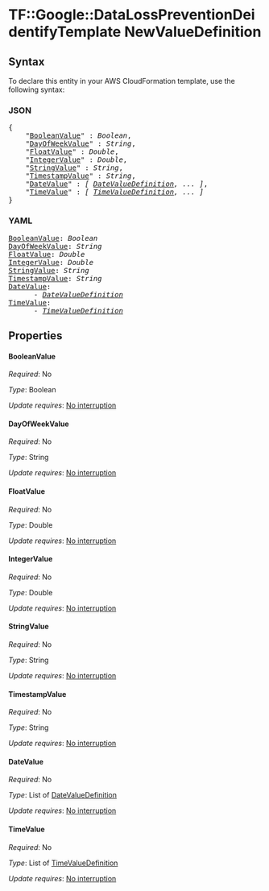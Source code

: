# TF::Google::DataLossPreventionDeidentifyTemplate NewValueDefinition

## Syntax

To declare this entity in your AWS CloudFormation template, use the following syntax:

### JSON

<pre>
{
    "<a href="#booleanvalue" title="BooleanValue">BooleanValue</a>" : <i>Boolean</i>,
    "<a href="#dayofweekvalue" title="DayOfWeekValue">DayOfWeekValue</a>" : <i>String</i>,
    "<a href="#floatvalue" title="FloatValue">FloatValue</a>" : <i>Double</i>,
    "<a href="#integervalue" title="IntegerValue">IntegerValue</a>" : <i>Double</i>,
    "<a href="#stringvalue" title="StringValue">StringValue</a>" : <i>String</i>,
    "<a href="#timestampvalue" title="TimestampValue">TimestampValue</a>" : <i>String</i>,
    "<a href="#datevalue" title="DateValue">DateValue</a>" : <i>[ <a href="datevaluedefinition.md">DateValueDefinition</a>, ... ]</i>,
    "<a href="#timevalue" title="TimeValue">TimeValue</a>" : <i>[ <a href="timevaluedefinition.md">TimeValueDefinition</a>, ... ]</i>
}
</pre>

### YAML

<pre>
<a href="#booleanvalue" title="BooleanValue">BooleanValue</a>: <i>Boolean</i>
<a href="#dayofweekvalue" title="DayOfWeekValue">DayOfWeekValue</a>: <i>String</i>
<a href="#floatvalue" title="FloatValue">FloatValue</a>: <i>Double</i>
<a href="#integervalue" title="IntegerValue">IntegerValue</a>: <i>Double</i>
<a href="#stringvalue" title="StringValue">StringValue</a>: <i>String</i>
<a href="#timestampvalue" title="TimestampValue">TimestampValue</a>: <i>String</i>
<a href="#datevalue" title="DateValue">DateValue</a>: <i>
      - <a href="datevaluedefinition.md">DateValueDefinition</a></i>
<a href="#timevalue" title="TimeValue">TimeValue</a>: <i>
      - <a href="timevaluedefinition.md">TimeValueDefinition</a></i>
</pre>

## Properties

#### BooleanValue

_Required_: No

_Type_: Boolean

_Update requires_: [No interruption](https://docs.aws.amazon.com/AWSCloudFormation/latest/UserGuide/using-cfn-updating-stacks-update-behaviors.html#update-no-interrupt)

#### DayOfWeekValue

_Required_: No

_Type_: String

_Update requires_: [No interruption](https://docs.aws.amazon.com/AWSCloudFormation/latest/UserGuide/using-cfn-updating-stacks-update-behaviors.html#update-no-interrupt)

#### FloatValue

_Required_: No

_Type_: Double

_Update requires_: [No interruption](https://docs.aws.amazon.com/AWSCloudFormation/latest/UserGuide/using-cfn-updating-stacks-update-behaviors.html#update-no-interrupt)

#### IntegerValue

_Required_: No

_Type_: Double

_Update requires_: [No interruption](https://docs.aws.amazon.com/AWSCloudFormation/latest/UserGuide/using-cfn-updating-stacks-update-behaviors.html#update-no-interrupt)

#### StringValue

_Required_: No

_Type_: String

_Update requires_: [No interruption](https://docs.aws.amazon.com/AWSCloudFormation/latest/UserGuide/using-cfn-updating-stacks-update-behaviors.html#update-no-interrupt)

#### TimestampValue

_Required_: No

_Type_: String

_Update requires_: [No interruption](https://docs.aws.amazon.com/AWSCloudFormation/latest/UserGuide/using-cfn-updating-stacks-update-behaviors.html#update-no-interrupt)

#### DateValue

_Required_: No

_Type_: List of <a href="datevaluedefinition.md">DateValueDefinition</a>

_Update requires_: [No interruption](https://docs.aws.amazon.com/AWSCloudFormation/latest/UserGuide/using-cfn-updating-stacks-update-behaviors.html#update-no-interrupt)

#### TimeValue

_Required_: No

_Type_: List of <a href="timevaluedefinition.md">TimeValueDefinition</a>

_Update requires_: [No interruption](https://docs.aws.amazon.com/AWSCloudFormation/latest/UserGuide/using-cfn-updating-stacks-update-behaviors.html#update-no-interrupt)

